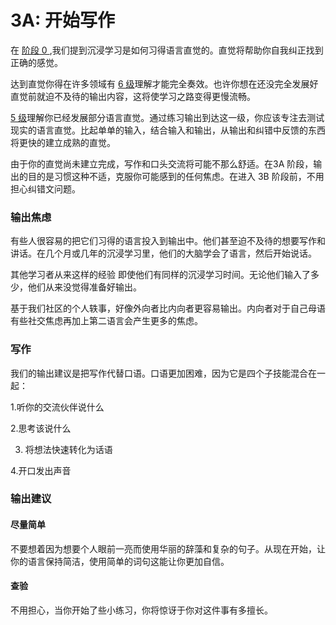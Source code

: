 # 3A: 开始写作

在 [阶段 0 ](https://refold.la/simplified/stage-0/a/what-is-immersion#How-Does-Acquisition-Work),我们提到沉浸学习是如何习得语言直觉的。直觉将帮助你自我纠正找到正确的感觉。

达到直觉你得在许多领域有 [6 级](https://refold.la/simplified/stage-2/a/measure-comprehension#Level-6-Automatic)理解才能完全奏效。也许你想在还没完全发展好直觉前就迫不及待的输出内容，这将使学习之路变得更慢流畅。

[5 级](https://refold.la/simplified/stage-2/a/measure-comprehension#Level-5-Comfortable)理解你已经发展部分语言直觉。通过练习输出到达这一级，你应该专注去测试现实的语言直觉。比起单单的输入，结合输入和输出，从输出和纠错中反馈的东西将更快的建立成熟的直觉。

由于你的直觉尚未建立完成，写作和口头交流将可能不那么舒适。在3A 阶段，输出的目的是习惯这种不适，克服你可能感到的任何焦虑。在进入 3B 阶段前，不用担心纠错文问题。

### 输出焦虑

有些人很容易的把它们习得的语言投入到输出中。他们甚至迫不及待的想要写作和讲话。在几个月或几年的沉浸学习里，他们的大脑学会了语言，然后开始说话。

其他学习者从来这样的经验 即使他们有同样的沉浸学习时间。无论他们输入了多少，他们从来没觉得准备好输出。

基于我们社区的个人轶事，好像外向者比内向者更容易输出。内向者对于自己母语有些社交焦虑再加上第二语言会产生更多的焦虑。

### 写作

我们的输出建议是把写作代替口语。口语更加困难，因为它是四个子技能混合在一起：

1.听你的交流伙伴说什么

2.思考该说什么

3. 将想法快速转化为话语

4.开口发出声音

### 输出建议

#### 尽量简单

不要想着因为想要个人眼前一亮而使用华丽的辞藻和复杂的句子。从现在开始，让你的语言保持简洁，使用简单的词句这能让你更加自信。

#### 查验

不用担心，当你开始了些小练习，你将惊讶于你对这件事有多擅长。